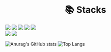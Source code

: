 <div align=center><h1>📚 Stacks</h1></div>

<div> 
  <img src="https://img.shields.io/badge/python-3776AB?style=for-the-badge&logo=python&logoColor=white">
  <img src="https://img.shields.io/badge/react-61DAFB?style=for-the-badge&logo=react&logoColor=black">
  <img src="https://img.shields.io/badge/vue.js-4FC08D?style=for-the-badge&logo=vue.js&logoColor=white"> 
  <img src="https://img.shields.io/badge/node.js-339933?style=for-the-badge&logo=Node.js&logoColor=white">
  <img src="https://img.shields.io/badge/FastAPI-009688?style=for-the-badge&logo=FastAPI&logoColor=white"> 
  <br>
  <img src="https://img.shields.io/badge/mongoDB-47A248?style=for-the-badge&logo=MongoDB&logoColor=white">
  <img src="https://img.shields.io/badge/mysql-4479A1?style=for-the-badge&logo=mysql&logoColor=white">   
  <br>
</div>


![Anurag's GitHub stats](https://github-readme-stats.vercel.app/api?username=edgelines&show_icons=true&theme=dark)
![Top Langs](https://github-readme-stats.vercel.app/api/top-langs/?username=edgelines&layout=compact&theme=dark)
